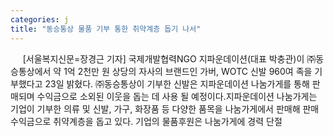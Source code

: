 ```yaml
---
categories: j
title: "동승통상 물품 기부 통한 취약계층 돕기 나서"
---
```

&nbsp;&nbsp;&nbsp;&nbsp; [서울복지신문=장경근 기자] 국제개발협력NGO 지파운데이션(대표 박충관)이 ㈜동승통상에서 약 1억 2천만 원 상당의 자사의 브랜드인 가버, WOTC 신발 960여 족을 기부했다고 23일 밝혔다. ㈜동승통상이 기부한 신발은 지파운데이션 나눔가게를 통해 판매되며 수익금으로 소외된 이웃을 돕는 데 사용 될 예정이다.지파운데이션 나눔가게는 기업이 기부한 의류 및 신발, 가구, 화장품 등 다양한 품목을 나눔가게에서 판매해 판매수익금으로 취약계층을 돕고 있다. 기업의 물품후원은 나눔가게에 경력 단절